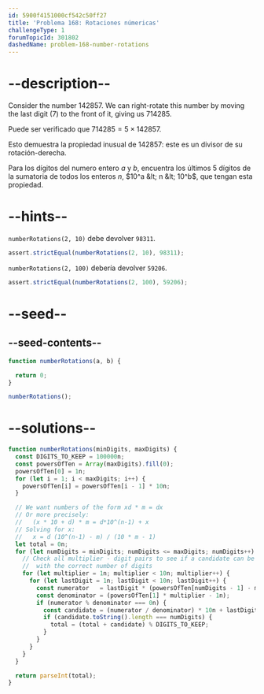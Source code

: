 ```yaml
---
id: 5900f4151000cf542c50ff27
title: 'Problema 168: Rotaciones númericas'
challengeType: 1
forumTopicId: 301802
dashedName: problem-168-number-rotations
---
```


# --description--

Consider the number 142857. We can right-rotate this number by moving the last digit (7) to the front of it, giving us 714285.

Puede ser verificado que $714285 = 5 × 142857$.

Esto demuestra la propiedad inusual de 142857: este es un divisor de su rotación-derecha.

Para los dígitos del numero entero $a$ y $b$, encuentra los últimos 5 dígitos de la sumatoria de todos los enteros $n$, $10^a &lt; n &lt; 10^b$, que tengan esta propiedad.

# --hints--

`numberRotations(2, 10)` debe devolver `98311`.

```js
assert.strictEqual(numberRotations(2, 10), 98311);
```

`numberRotations(2, 100)` debería devolver `59206`.

```js
assert.strictEqual(numberRotations(2, 100), 59206);
```

# --seed--

## --seed-contents--

```js
function numberRotations(a, b) {

  return 0;
}

numberRotations();
```

# --solutions--

```js
function numberRotations(minDigits, maxDigits) {
  const DIGITS_TO_KEEP = 100000n;
  const powersOfTen = Array(maxDigits).fill(0);
  powersOfTen[0] = 1n;
  for (let i = 1; i < maxDigits; i++) {
    powersOfTen[i] = powersOfTen[i - 1] * 10n;
  }

  // We want numbers of the form xd * m = dx
  // Or more precisely:
  //   (x * 10 + d) * m = d*10^(n-1) + x
  // Solving for x:
  //   x = d (10^(n-1) - m) / (10 * m - 1)
  let total = 0n;
  for (let numDigits = minDigits; numDigits <= maxDigits; numDigits++) {
    // Check all multiplier - digit pairs to see if a candidate can be built
    //  with the correct number of digits
    for (let multiplier = 1n; multiplier < 10n; multiplier++) {
      for (let lastDigit = 1n; lastDigit < 10n; lastDigit++) {
        const numerator   = lastDigit * (powersOfTen[numDigits - 1] - multiplier);
        const denominator = (powersOfTen[1] * multiplier - 1n);
        if (numerator % denominator === 0n) {
          const candidate = (numerator / denominator) * 10n + lastDigit;
          if (candidate.toString().length === numDigits) {
            total = (total + candidate) % DIGITS_TO_KEEP;
          }
        }
      }
    }
  }

  return parseInt(total);
}
```
